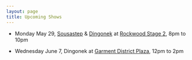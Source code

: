 ```yaml
---
layout: page
title: Upcoming Shows
---
```


- Monday May 29, [Sousastep](https://rockwoodmusichall.com/event/sousastep-2/) & [Dingonek](https://rockwoodmusichall.com/event/dingonek-street-band/) at [Rockwood Stage 2](https://www.rockwoodnyc.com/fan-faq), 8pm to 10pm 

- Wednesday June 7, Dingonek at [Garment District Plaza](https://garmentdistrict.nyc/#), 12pm to 2pm
